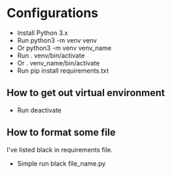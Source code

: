 # Configurations

 - Install Python 3.x
 - Run python3 -m venv venv
 - Or python3 -m venv venv_name
 - Run . venv/bin/activate
 - Or . venv_name/bin/activate
 - Run pip install requirements.txt

 ## How to get out virtual environment
 - Run deactivate

 ## How to format some file
 I've listed black in requirements file.

  - Simple run black file_name.py
  
